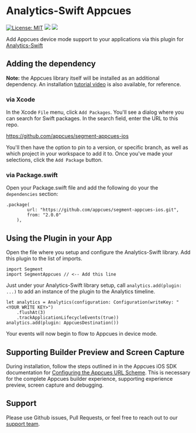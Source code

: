 # Analytics-Swift Appcues
[![License: MIT](https://img.shields.io/badge/license-MIT-green.svg)](https://github.com/appcues/segment-appcues-ios/blob/main/LICENSE)
[![](https://img.shields.io/endpoint?url=https%3A%2F%2Fswiftpackageindex.com%2Fapi%2Fpackages%2Fappcues%2Fsegment-appcues-ios%2Fbadge%3Ftype%3Dplatforms)](https://swiftpackageindex.com/appcues/segment-appcues-ios)
[![](https://img.shields.io/endpoint?url=https%3A%2F%2Fswiftpackageindex.com%2Fapi%2Fpackages%2Fappcues%2Fsegment-appcues-ios%2Fbadge%3Ftype%3Dswift-versions)](https://swiftpackageindex.com/appcues/segment-appcues-ios)

Add Appcues device mode support to your applications via this plugin for [Analytics-Swift](https://github.com/segmentio/analytics-swift)

## Adding the dependency

**Note:** the Appcues library itself will be installed as an additional dependency. An installation [tutorial video](https://appcues.wistia.com/medias/2m0v84kv0e) is also available, for reference.

### via Xcode
In the Xcode `File` menu, click `Add Packages`. You'll see a dialog where you can search for Swift packages. In the search field, enter the URL to this repo.

https://github.com/appcues/segment-appcues-ios

You'll then have the option to pin to a version, or specific branch, as well as which project in your workspace to add it to. Once you've made your selections, click the `Add Package` button.

### via Package.swift

Open your Package.swift file and add the following do your the `dependencies` section:

```
.package(
        url: "https://github.com/appcues/segment-appcues-ios.git",
        from: "2.0.0"
    ),
```

## Using the Plugin in your App

Open the file where you setup and configure the Analytics-Swift library.  Add this plugin to the list of imports.

```
import Segment
import SegmentAppcues // <-- Add this line
```

Just under your Analytics-Swift library setup, call `analytics.add(plugin: ...)` to add an instance of the plugin to the Analytics timeline.

```
let analytics = Analytics(configuration: Configuration(writeKey: "<YOUR WRITE KEY>")
    .flushAt(3)
    .trackApplicationLifecycleEvents(true))
analytics.add(plugin: AppcuesDestination())
```

Your events will now begin to flow to Appcues in device mode.

## Supporting Builder Preview and Screen Capture

During installation, follow the steps outlined in in the Appcues iOS SDK documentation for [Configuring the Appcues URL Scheme](https://appcues.github.io/appcues-ios-sdk/documentation/appcueskit/urlschemeconfiguring). This is necessary for the complete Appcues builder experience, supporting experience preview, screen capture and debugging.

## Support

Please use Github issues, Pull Requests, or feel free to reach out to our [support team](mailto:support@appcues.com).
